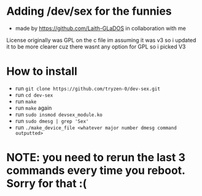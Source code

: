 # Adding /dev/sex for the funnies
- made by https://github.com/Laith-GLaDOS in collaboration with me

License originally was GPL on the c file
im assuming it was v3 so i updated it to be more clearer cuz there wasnt any option for GPL so i picked V3

# How to install
- run `git clone https://github.com/tryzen-0/dev-sex.git`
- run `cd dev-sex`
- run `make`
- run `make` again
- run `sudo insmod devsex_module.ko`
- run `sudo dmesg | grep 'Sex'`
- run `./make_device_file <whatever major number dmesg command outputted>`

# NOTE: you need to rerun the last 3 commands every time you reboot. Sorry for that :(
